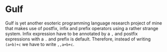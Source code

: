 # Gulf

Gulf is yet another esoteric programming language research project of mine that makes use of
postfix, infix and prefix operators using a rather strange system. Infix expression have to be annotated
by a ```,``` and postfix expressions with a ```.``` and prefix is default. Therefore, instead of writing
```(a+b)+c``` we have to write ```,,a+b+c```. 
